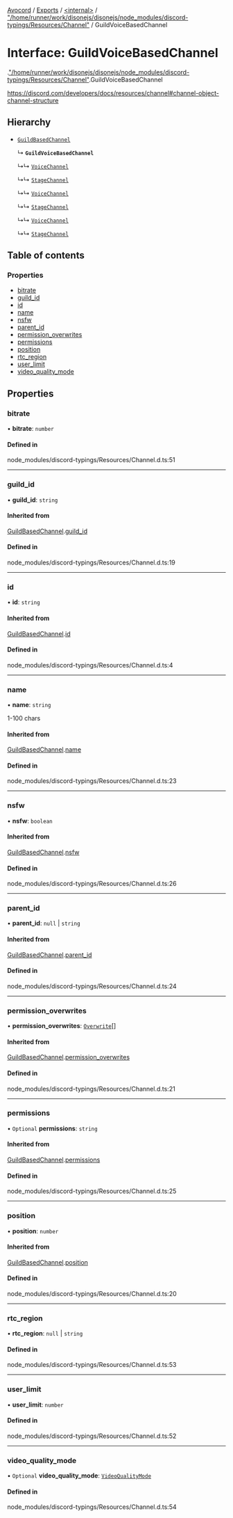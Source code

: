 [Avocord](../README.md) / [Exports](../modules.md) / [<internal\>](../modules/internal_.md) / ["/home/runner/work/disonejs/disonejs/node\_modules/discord-typings/Resources/Channel"](../modules/internal_.__home_runner_work_disonejs_disonejs_node_modules_discord_typings_Resources_Channel_.md) / GuildVoiceBasedChannel

# Interface: GuildVoiceBasedChannel

[<internal>](../modules/internal_.md).["/home/runner/work/disonejs/disonejs/node_modules/discord-typings/Resources/Channel"](../modules/internal_.__home_runner_work_disonejs_disonejs_node_modules_discord_typings_Resources_Channel_.md).GuildVoiceBasedChannel

https://discord.com/developers/docs/resources/channel#channel-object-channel-structure

## Hierarchy

- [`GuildBasedChannel`](internal_.__home_runner_work_disonejs_disonejs_node_modules_discord_typings_Resources_Channel_.GuildBasedChannel.md)

  ↳ **`GuildVoiceBasedChannel`**

  ↳↳ [`VoiceChannel`](internal_.VoiceChannel.md)

  ↳↳ [`StageChannel`](internal_.StageChannel.md)

  ↳↳ [`VoiceChannel`](internal_.__home_runner_work_disonejs_disonejs_node_modules_discord_typings_Resources_Channel_.VoiceChannel.md)

  ↳↳ [`StageChannel`](internal_.__home_runner_work_disonejs_disonejs_node_modules_discord_typings_Resources_Channel_.StageChannel.md)

  ↳↳ [`VoiceChannel`](internal_.__home_runner_work_disonejs_disonejs_node_modules_discord_typings_index_.VoiceChannel.md)

  ↳↳ [`StageChannel`](internal_.__home_runner_work_disonejs_disonejs_node_modules_discord_typings_index_.StageChannel.md)

## Table of contents

### Properties

- [bitrate](internal_.__home_runner_work_disonejs_disonejs_node_modules_discord_typings_Resources_Channel_.GuildVoiceBasedChannel.md#bitrate)
- [guild\_id](internal_.__home_runner_work_disonejs_disonejs_node_modules_discord_typings_Resources_Channel_.GuildVoiceBasedChannel.md#guild_id)
- [id](internal_.__home_runner_work_disonejs_disonejs_node_modules_discord_typings_Resources_Channel_.GuildVoiceBasedChannel.md#id)
- [name](internal_.__home_runner_work_disonejs_disonejs_node_modules_discord_typings_Resources_Channel_.GuildVoiceBasedChannel.md#name)
- [nsfw](internal_.__home_runner_work_disonejs_disonejs_node_modules_discord_typings_Resources_Channel_.GuildVoiceBasedChannel.md#nsfw)
- [parent\_id](internal_.__home_runner_work_disonejs_disonejs_node_modules_discord_typings_Resources_Channel_.GuildVoiceBasedChannel.md#parent_id)
- [permission\_overwrites](internal_.__home_runner_work_disonejs_disonejs_node_modules_discord_typings_Resources_Channel_.GuildVoiceBasedChannel.md#permission_overwrites)
- [permissions](internal_.__home_runner_work_disonejs_disonejs_node_modules_discord_typings_Resources_Channel_.GuildVoiceBasedChannel.md#permissions)
- [position](internal_.__home_runner_work_disonejs_disonejs_node_modules_discord_typings_Resources_Channel_.GuildVoiceBasedChannel.md#position)
- [rtc\_region](internal_.__home_runner_work_disonejs_disonejs_node_modules_discord_typings_Resources_Channel_.GuildVoiceBasedChannel.md#rtc_region)
- [user\_limit](internal_.__home_runner_work_disonejs_disonejs_node_modules_discord_typings_Resources_Channel_.GuildVoiceBasedChannel.md#user_limit)
- [video\_quality\_mode](internal_.__home_runner_work_disonejs_disonejs_node_modules_discord_typings_Resources_Channel_.GuildVoiceBasedChannel.md#video_quality_mode)

## Properties

### bitrate

• **bitrate**: `number`

#### Defined in

node_modules/discord-typings/Resources/Channel.d.ts:51

___

### guild\_id

• **guild\_id**: `string`

#### Inherited from

[GuildBasedChannel](internal_.__home_runner_work_disonejs_disonejs_node_modules_discord_typings_Resources_Channel_.GuildBasedChannel.md).[guild_id](internal_.__home_runner_work_disonejs_disonejs_node_modules_discord_typings_Resources_Channel_.GuildBasedChannel.md#guild_id)

#### Defined in

node_modules/discord-typings/Resources/Channel.d.ts:19

___

### id

• **id**: `string`

#### Inherited from

[GuildBasedChannel](internal_.__home_runner_work_disonejs_disonejs_node_modules_discord_typings_Resources_Channel_.GuildBasedChannel.md).[id](internal_.__home_runner_work_disonejs_disonejs_node_modules_discord_typings_Resources_Channel_.GuildBasedChannel.md#id)

#### Defined in

node_modules/discord-typings/Resources/Channel.d.ts:4

___

### name

• **name**: `string`

1-100 chars

#### Inherited from

[GuildBasedChannel](internal_.__home_runner_work_disonejs_disonejs_node_modules_discord_typings_Resources_Channel_.GuildBasedChannel.md).[name](internal_.__home_runner_work_disonejs_disonejs_node_modules_discord_typings_Resources_Channel_.GuildBasedChannel.md#name)

#### Defined in

node_modules/discord-typings/Resources/Channel.d.ts:23

___

### nsfw

• **nsfw**: `boolean`

#### Inherited from

[GuildBasedChannel](internal_.__home_runner_work_disonejs_disonejs_node_modules_discord_typings_Resources_Channel_.GuildBasedChannel.md).[nsfw](internal_.__home_runner_work_disonejs_disonejs_node_modules_discord_typings_Resources_Channel_.GuildBasedChannel.md#nsfw)

#### Defined in

node_modules/discord-typings/Resources/Channel.d.ts:26

___

### parent\_id

• **parent\_id**: ``null`` \| `string`

#### Inherited from

[GuildBasedChannel](internal_.__home_runner_work_disonejs_disonejs_node_modules_discord_typings_Resources_Channel_.GuildBasedChannel.md).[parent_id](internal_.__home_runner_work_disonejs_disonejs_node_modules_discord_typings_Resources_Channel_.GuildBasedChannel.md#parent_id)

#### Defined in

node_modules/discord-typings/Resources/Channel.d.ts:24

___

### permission\_overwrites

• **permission\_overwrites**: [`Overwrite`](../modules/internal_.md#overwrite)[]

#### Inherited from

[GuildBasedChannel](internal_.__home_runner_work_disonejs_disonejs_node_modules_discord_typings_Resources_Channel_.GuildBasedChannel.md).[permission_overwrites](internal_.__home_runner_work_disonejs_disonejs_node_modules_discord_typings_Resources_Channel_.GuildBasedChannel.md#permission_overwrites)

#### Defined in

node_modules/discord-typings/Resources/Channel.d.ts:21

___

### permissions

• `Optional` **permissions**: `string`

#### Inherited from

[GuildBasedChannel](internal_.__home_runner_work_disonejs_disonejs_node_modules_discord_typings_Resources_Channel_.GuildBasedChannel.md).[permissions](internal_.__home_runner_work_disonejs_disonejs_node_modules_discord_typings_Resources_Channel_.GuildBasedChannel.md#permissions)

#### Defined in

node_modules/discord-typings/Resources/Channel.d.ts:25

___

### position

• **position**: `number`

#### Inherited from

[GuildBasedChannel](internal_.__home_runner_work_disonejs_disonejs_node_modules_discord_typings_Resources_Channel_.GuildBasedChannel.md).[position](internal_.__home_runner_work_disonejs_disonejs_node_modules_discord_typings_Resources_Channel_.GuildBasedChannel.md#position)

#### Defined in

node_modules/discord-typings/Resources/Channel.d.ts:20

___

### rtc\_region

• **rtc\_region**: ``null`` \| `string`

#### Defined in

node_modules/discord-typings/Resources/Channel.d.ts:53

___

### user\_limit

• **user\_limit**: `number`

#### Defined in

node_modules/discord-typings/Resources/Channel.d.ts:52

___

### video\_quality\_mode

• `Optional` **video\_quality\_mode**: [`VideoQualityMode`](../modules/internal_.__home_runner_work_disonejs_disonejs_node_modules_discord_typings_Resources_Channel_.md#videoqualitymode)

#### Defined in

node_modules/discord-typings/Resources/Channel.d.ts:54
